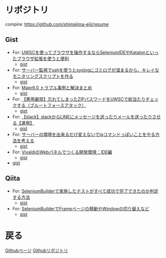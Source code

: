 # リポジトリ
compire: https://github.com/shimajima-eiji/resume

## Gist
- For: [UWSCを使ってブラウザを操作するならSeleniumIDEやKatalonといったブラウザ拡張を使うと便利](https://nomuraya.work/techzine/0195)
  - [gist](https://gist.github.com/shimajima-eiji/6cb538c613effc5c6326aea06cd31710)
- For: [サーバー監視でsshを使うとsyslogにゴミログが溜まるから、キレイなモニタリングスクリプトを作る](https://nomuraya.work/techzine/0191)
  - [gist](https://gist.github.com/shimajima-eiji/ed5b27eeb47181613abbdf04222f567c)
- For: [Mapr6.0 トラブル事例と解決まとめ](https://nomuraya.work/techzine/0169)
  - [gist](https://gist.github.com/shimajima-eiji/115ad9d07b169f68c8464a0525f99d37)
- For: [【悪用厳禁】忘れてしまったZIPパスワードをUWSCで総当たりチェックする（ブルートフォースアタック）](https://nomuraya.work/diary/0155)
  - [gist](https://gist.github.com/shimajima-eiji/2a0d16be4a07f3d982e2d9edf870a17f)
- For: [【slack】slackからLINEにメッセージを送ったりメールを送ったりさせる【運用】](https://nomuraya.work/techzine/0177)
  - [gist](https://gist.github.com/shimajima-eiji/08027f60a909dc5092830acd64ea3ef6)
- For: [サーバーの環境を出来るだけ変えないでjqコマンドっぽいことをやる方法を考える](https://nomuraya.work/techzine/0171)
  - [gist](https://gist.github.com/shimajima-eiji/401508ad48e248c6371e30bec1fcadb6)
- For: [VivaldiのWebパネルでつくる開発環境：IDE編](https://nomuraya.work/techzine/0181)
  - [gist](https://gist.github.com/shimajima-eiji/220c9867134f09ff034761b0a7ddea12)
- [gist](https://gist.github.com/shimajima-eiji/aa674c4c763632dfdb3afacdacf27b96)

## Qiita
- For: [SeleniumBuilderで実施したテストがすべて成功で完了できたのか判定する方法](http://qiita.com/nomurasan/items/90a2eb72cbb19293048e)
  - [gist](https://gist.github.com/shimajima-eiji/d4713abb3159a55ebbce500370277033)
- For: [SeleniumBuilderでFrameページの移動やWindowの切り替えなど](http://qiita.com/nomurasan/items/39ebe76f0542bb2df00f)
  - [gist](https://gist.github.com/shimajima-eiji/da515f9060757d1534a28cc71ade83d9)

# 戻る
[Githubページ](https://shimajima-eiji.github.io/)
[Githubリポジトリ](https://github.com/shimajima-eiji/gist)
